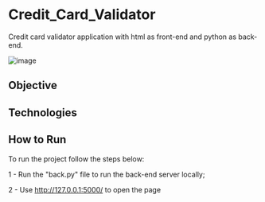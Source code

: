 # Credit_Card_Validator
Credit card validator application with html as front-end and python as back-end.

![image](https://github.com/LealDias/Credit_Card_Validator/assets/70763447/93368bc1-c1d3-4fc8-8301-91d245d7e8b4)

## Objective

## Technologies

## How to Run

To run the project follow the steps below:

1 - Run the "back.py" file to run the back-end server locally;

2 - Use http://127.0.0.1:5000/ to open the page 


